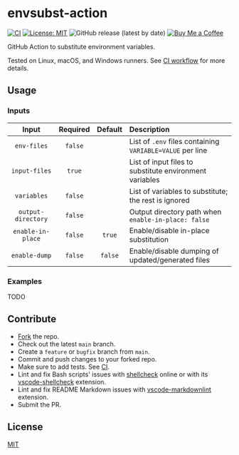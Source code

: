 # envsubst-action

[![CI](https://github.com/iamazeem/envsubst-action/actions/workflows/ci.yml/badge.svg?branch=main)](https://github.com/iamAzeem/envsubst-action/actions/workflows/ci.yml)
[![License: MIT](https://img.shields.io/badge/license-MIT-darkgreen.svg?style=flat-square)](https://github.com/iamAzeem/envsubst-action/blob/master/LICENSE)
![GitHub release (latest by date)](https://img.shields.io/github/v/release/iamAzeem/envsubst-action?style=flat-square)
[![Buy Me a Coffee](https://img.shields.io/badge/Support-Buy%20Me%20A%20Coffee-orange.svg?style=flat-square)](https://www.buymeacoffee.com/iamazeem)

GitHub Action to substitute environment variables.

Tested on Linux, macOS, and Windows runners.
See [CI workflow](.github/workflows/ci.yml) for more details.

## Usage

### Inputs

|       Input        | Required | Default | Description                                               |
| :----------------: | :------: | :-----: | :-------------------------------------------------------- |
|    `env-files`     | `false`  |         | List of `.env` files containing `VARIABLE=VALUE` per line |
|   `input-files`    |  `true`  |         | List of input files to substitute environment variables   |
|    `variables`     | `false`  |         | List of variables to substitute; the rest is ignored      |
| `output-directory` | `false`  |         | Output directory path when `enable-in-place: false`       |
| `enable-in-place`  | `false`  | `true`  | Enable/disable in-place substitution                      |
|   `enable-dump`    | `false`  | `false` | Enable/disable dumping of updated/generated files         |

### Examples

TODO

## Contribute

- [Fork](https://github.com/iamazeem/envsubst-action/fork) the repo.
- Check out the latest `main` branch.
- Create a `feature` or `bugfix` branch from `main`.
- Commit and push changes to your forked repo.
- Make sure to add tests. See [CI](./.github/workflows/ci.yml).
- Lint and fix Bash scripts' issues with
  [shellcheck](https://www.shellcheck.net/) online or with its
  [vscode-shellcheck](https://github.com/vscode-shellcheck/vscode-shellcheck)
  extension.
- Lint and fix README Markdown issues with
  [vscode-markdownlint](https://github.com/DavidAnson/vscode-markdownlint)
  extension.
- Submit the PR.

## License

[MIT](LICENSE)
